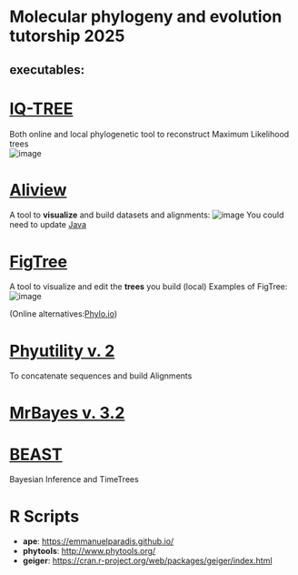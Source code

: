 # Molecular phylogeny and evolution tutorship 2025

## executables:

# [IQ-TREE](http://www.iqtree.org/)
Both online and local phylogenetic tool to reconstruct Maximum Likelihood trees    
![image](https://github.com/user-attachments/assets/5bc6b5f7-1414-469f-8646-1b92af8fd7ae)

# [Aliview](https://github.com/AliView)
A tool to **visualize** and build datasets and alignments:
![image](https://github.com/user-attachments/assets/4322b709-e214-40ed-8a2e-595d4de2db0c)
You could need to update [Java](https://www.java.com/en/download/)

# [FigTree](http://tree.bio.ed.ac.uk/software/figtree/)   
A tool to visualize and edit the **trees** you build (local)
Examples of FigTree:
![image](https://github.com/user-attachments/assets/dd385082-a50d-4169-af53-c005468e04f9)

(Online alternatives:[Phylo.io](https://beta.phylo.io/viewer/))


# [Phyutility v. 2](https://code.google.com/archive/p/phyutility/downloads)
To concatenate sequences and build Alignments

# [MrBayes v. 3.2 ](https://nbisweden.github.io/MrBayes/download.html)

# [BEAST](https://beast.community/install_on_windows)
Bayesian Inference and TimeTrees

# R Scripts 
- **ape**: https://emmanuelparadis.github.io/
- **phytools**: http://www.phytools.org/
- **geiger**: https://cran.r-project.org/web/packages/geiger/index.html


